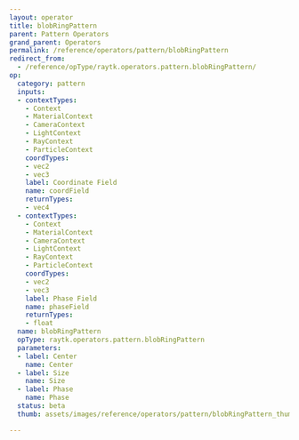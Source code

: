 ```yaml
---
layout: operator
title: blobRingPattern
parent: Pattern Operators
grand_parent: Operators
permalink: /reference/operators/pattern/blobRingPattern
redirect_from:
  - /reference/opType/raytk.operators.pattern.blobRingPattern/
op:
  category: pattern
  inputs:
  - contextTypes:
    - Context
    - MaterialContext
    - CameraContext
    - LightContext
    - RayContext
    - ParticleContext
    coordTypes:
    - vec2
    - vec3
    label: Coordinate Field
    name: coordField
    returnTypes:
    - vec4
  - contextTypes:
    - Context
    - MaterialContext
    - CameraContext
    - LightContext
    - RayContext
    - ParticleContext
    coordTypes:
    - vec2
    - vec3
    label: Phase Field
    name: phaseField
    returnTypes:
    - float
  name: blobRingPattern
  opType: raytk.operators.pattern.blobRingPattern
  parameters:
  - label: Center
    name: Center
  - label: Size
    name: Size
  - label: Phase
    name: Phase
  status: beta
  thumb: assets/images/reference/operators/pattern/blobRingPattern_thumb.png

---
```


